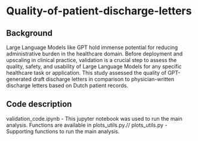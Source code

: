 # Quality-of-patient-discharge-letters

## Background 
Large Language Models like GPT hold immense potential for reducing administrative burden in the healthcare domain. Before deployment and upscaling in clinical practice, validation is a crucial step to assess the quality, safety, and usability of Large Language Models for any specific healthcare task or application. This study assessed the quality of GPT-generated draft discharge letters in comparison to physician-written discharge letters based on Dutch patient records.

## Code description
validation_code.ipynb - This jupyter notebook was used to run the main analysis. Functions are available in plots_utils.py.//
plots_utils.py - Supporting functions to run the main analysis. 

